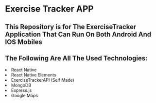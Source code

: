 <h1>Exercise Tracker APP</h1>
<h2>This Repository is for The ExerciseTracker Application That Can Run On Both Android And IOS Mobiles </h2>
<h2>The Following Are All The Used Technologies: </h2>
<li>React Native</li>
<li>React Native Elements</li>
<li>ExerciseTrackerAPI (Self Made)</li>
<li>MongoDB</li>
<li>Express.js</li>
<li>Google Maps</li>
